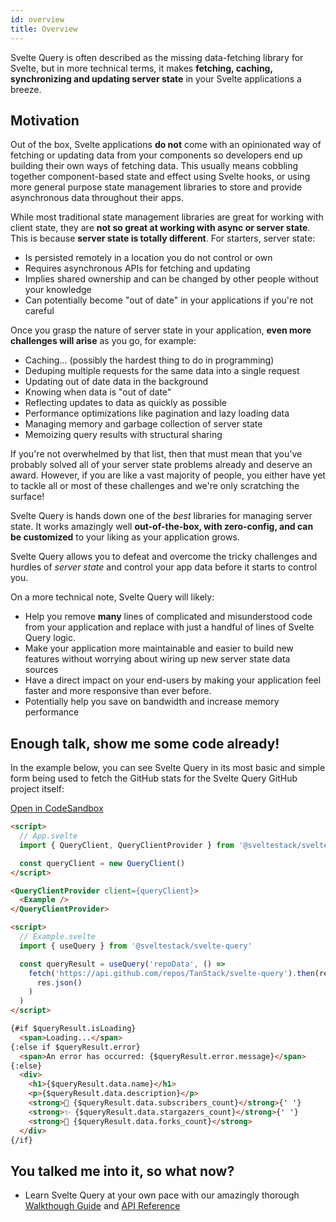 ```yaml
---
id: overview
title: Overview
---
```


Svelte Query is often described as the missing data-fetching library for Svelte, but in more technical terms, it makes **fetching, caching, synchronizing and updating server state** in your Svelte applications a breeze.

## Motivation

Out of the box, Svelte applications **do not** come with an opinionated way of fetching or updating data from your components so developers end up building their own ways of fetching data. This usually means cobbling together component-based state and effect using Svelte hooks, or using more general purpose state management libraries to store and provide asynchronous data throughout their apps.

While most traditional state management libraries are great for working with client state, they are **not so great at working with async or server state**. This is because **server state is totally different**. For starters, server state:

- Is persisted remotely in a location you do not control or own
- Requires asynchronous APIs for fetching and updating
- Implies shared ownership and can be changed by other people without your knowledge
- Can potentially become "out of date" in your applications if you're not careful

Once you grasp the nature of server state in your application, **even more challenges will arise** as you go, for example:

- Caching... (possibly the hardest thing to do in programming)
- Deduping multiple requests for the same data into a single request
- Updating out of date data in the background
- Knowing when data is "out of date"
- Reflecting updates to data as quickly as possible
- Performance optimizations like pagination and lazy loading data
- Managing memory and garbage collection of server state
- Memoizing query results with structural sharing

If you're not overwhelmed by that list, then that must mean that you've probably solved all of your server state problems already and deserve an award. However, if you are like a vast majority of people, you either have yet to tackle all or most of these challenges and we're only scratching the surface!

Svelte Query is hands down one of the _best_ libraries for managing server state. It works amazingly well **out-of-the-box, with zero-config, and can be customized** to your liking as your application grows.

Svelte Query allows you to defeat and overcome the tricky challenges and hurdles of _server state_ and control your app data before it starts to control you.

On a more technical note, Svelte Query will likely:

- Help you remove **many** lines of complicated and misunderstood code from your application and replace with just a handful of lines of Svelte Query logic.
- Make your application more maintainable and easier to build new features without worrying about wiring up new server state data sources
- Have a direct impact on your end-users by making your application feel faster and more responsive than ever before.
- Potentially help you save on bandwidth and increase memory performance

## Enough talk, show me some code already!

In the example below, you can see Svelte Query in its most basic and simple form being used to fetch the GitHub stats for the Svelte Query GitHub project itself:

[Open in CodeSandbox](https://codesandbox.io/s/github/TanStack/svelte-query/tree/main/examples/simple)

```markdown
<script>
  // App.svelte
  import { QueryClient, QueryClientProvider } from '@sveltestack/svelte-query'

  const queryClient = new QueryClient()
</script>

<QueryClientProvider client={queryClient}>
  <Example />
</QueryClientProvider>

```

```markdown
<script>
  // Example.svelte
  import { useQuery } from '@sveltestack/svelte-query'

  const queryResult = useQuery('repoData', () =>
    fetch('https://api.github.com/repos/TanStack/svelte-query').then(res =>
      res.json()
    )
  )
</script>

{#if $queryResult.isLoading}
  <span>Loading...</span>
{:else if $queryResult.error}
  <span>An error has occurred: {$queryResult.error.message}</span>
{:else}
  <div>
    <h1>{$queryResult.data.name}</h1>
    <p>{$queryResult.data.description}</p>
    <strong>👀 {$queryResult.data.subscribers_count}</strong>{' '}
    <strong>✨ {$queryResult.data.stargazers_count}</strong>{' '}
    <strong>🍴 {$queryResult.data.forks_count}</strong>
  </div>
{/if}

```

## You talked me into it, so what now?

- Learn Svelte Query at your own pace with our amazingly thorough [Walkthough Guide](../installation) and [API Reference](../reference/useQuery)
